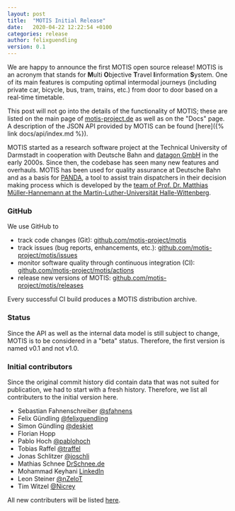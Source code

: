 ```yaml
---
layout: post
title:  "MOTIS Initial Release"
date:   2020-04-22 12:22:54 +0100
categories: release
author: felixguendling
version: 0.1
---
```


We are happy to announce the first MOTIS open source release! MOTIS is an acronym that stands for **M**ulti **O**bjective **T**ravel **I**information **S**ystem. One of its main features is computing optimal intermodal journeys (including private car, bicycle, bus, tram, trains, etc.) from door to door based on a real-time timetable.

This post will not go into the details of the functionality of MOTIS; these are listed on the main page of [motis-project.de](https://motis-project.de) as well as on the "Docs" page. A description of the JSON API provided by MOTIS can be found [here]({% link docs/api/index.md %}).

MOTIS started as a research software project at the Technical University of Darmstadt in cooperation with Deutsche Bahn and <a href="https://datagon.de/">datagon GmbH</a> in the early 2000s. Since then, the codebase has seen many new features and overhauls. MOTIS has been used for quality assurance at Deutsche Bahn and as a basis for [PANDA](https://inside.bahn.de/anschlusszug-panda/), a tool to assist train dispatchers in their decision making process which is developed by the [team of Prof. Dr. Matthias Müller-Hannemann at the Martin-Luther-Universität Halle-Wittenberg](https://www.informatik.uni-halle.de/arbeitsgruppen/datenstrukturen/).

### GitHub

We use GitHub to

  - track code changes (Git): [github.com/motis-project/motis](https://github.com/motis-project/motis)
  - track issues (bug reports, enhancements, etc.): [github.com/motis-project/motis/issues](http://github.com/motis-project/motis/issues)
  - monitor software quality through continuous integration (CI): [github.com/motis-project/motis/actions](https://github.com/motis-project/motis/actions)
  - release new versions of MOTIS: [github.com/motis-project/motis/releases](https://github.com/motis-project/motis/releases)


Every successful CI build produces a MOTIS distribution archive.


### Status

Since the API as well as the internal data model is still subject to change, MOTIS is to be considered in a "beta" status. Therefore, the first version is named v0.1 and not v1.0.


### Initial contributors

Since the original commit history did contain data that was not suited for publication, we had to start with a fresh history. Therefore, we list all contributers to the initial version here.

  - Sebastian Fahnenschreiber <a href="https://github.com/sfahnens">@sfahnens</a>
  - Felix Gündling <a href="https://github.com/felixguendling">@felixguendling</a>
  - Simon Gündling <a href="https://github.com/deskjet">@deskjet</a>
  - Florian Hopp
  - Pablo Hoch <a href="https://github.com/pablohoch">@pablohoch</a>
  - Tobias Raffel <a href="https://github.com/traffel">@traffel</a>
  - Jonas Schlitzer <a href="https://github.com/joschli">@joschli</a>
  - Mathias Schnee <a href="http://drschnee.de">DrSchnee.de</a>
  - Mohammad Keyhani <a href="https://www.linkedin.com/in/dr-mohammad-h-keyhani-101a7312a/">LinkedIn</a>
  - Leon Steiner <a href="https://github.com/nZeloT">@nZeloT</a>
  - Tim Witzel <a href="https://github.com/Nicrey">@Nicrey</a>


All new contributers will be listed [here](https://github.com/motis-project/motis/graphs/contributors).